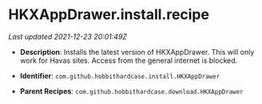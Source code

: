 # HKXAppDrawer.install.recipe

_Last updated 2021-12-23 20:01:49Z_

- **Description**: Installs the latest version of HKXAppDrawer. This will only work for Havas sites. Access from the general internet is blocked.

- **Identifier**: `com.github.hobbithardcase.install.HKXAppDrawer`

- **Parent Recipes**: `com.github.hobbithardcase.download.HKXAppDrawer`
